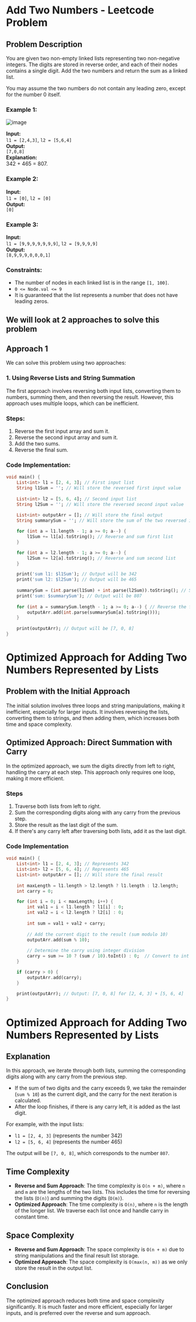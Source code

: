 # Add Two Numbers - Leetcode Problem

## Problem Description

You are given two non-empty linked lists representing two non-negative integers. The digits are stored in reverse order, and each of their nodes contains a single digit. Add the two numbers and return the sum as a linked list.

You may assume the two numbers do not contain any leading zero, except for the number 0 itself.

### Example 1:
![image](https://github.com/user-attachments/assets/dd812ed6-3f2a-4510-b635-517f77a04de3)

**Input:**  
`l1 = [2,4,3]`, `l2 = [5,6,4]`  
**Output:**  
`[7,0,8]`  
**Explanation:**  
342 + 465 = 807.

### Example 2:
**Input:**  
`l1 = [0]`, `l2 = [0]`  
**Output:**  
`[0]`

### Example 3:
**Input:**  
`l1 = [9,9,9,9,9,9,9]`, `l2 = [9,9,9,9]`  
**Output:**  
`[8,9,9,9,0,0,0,1]`

### Constraints:
- The number of nodes in each linked list is in the range `[1, 100]`.
- `0 <= Node.val <= 9`
- It is guaranteed that the list represents a number that does not have leading zeros.


## We will look at 2 approaches to solve this problem

## Approach 1

We can solve this problem using two approaches:

### 1. Using Reverse Lists and String Summation

The first approach involves reversing both input lists, converting them to numbers, summing them, and then reversing the result. However, this approach uses multiple loops, which can be inefficient.

### Steps:
1. Reverse the first input array and sum it.
2. Reverse the second input array and sum it.
3. Add the two sums.
4. Reverse the final sum.

### Code Implementation:
```dart
void main() {
    List<int> l1 = [2, 4, 3]; // First input list
    String l1Sum = ''; // Will store the reversed first input value
    
    List<int> l2 = [5, 6, 4]; // Second input list
    String l2Sum = ''; // Will store the reversed second input value
    
    List<int> outputArr = []; // Will store the final output
    String summarySum = ''; // Will store the sum of the two reversed inputs

    for (int a = l1.length - 1; a >= 0; a--) {
        l1Sum += l1[a].toString(); // Reverse and sum first list
    }

    for (int a = l2.length - 1; a >= 0; a--) {
        l2Sum += l2[a].toString(); // Reverse and sum second list
    }

    print('sum l1: $l1Sum'); // Output will be 342
    print('sum l2: $l2Sum'); // Output will be 465
    
    summarySum = (int.parse(l1Sum) + int.parse(l2Sum)).toString(); // Sum the two values
    print('sum: $summarySum'); // Output will be 807
    
    for (int a = summarySum.length - 1; a >= 0; a--) { // Reverse the final sum
        outputArr.add(int.parse(summarySum[a].toString()));
    }
    
    print(outputArr); // Output will be [7, 0, 8]
}
```

## 

# Optimized Approach for Adding Two Numbers Represented by Lists

## Problem with the Initial Approach

The initial solution involves three loops and string manipulations, making it inefficient, especially for larger inputs. It involves reversing the lists, converting them to strings, and then adding them, which increases both time and space complexity.

## Optimized Approach: Direct Summation with Carry

In the optimized approach, we sum the digits directly from left to right, handling the carry at each step. This approach only requires one loop, making it more efficient.

### Steps

1. Traverse both lists from left to right.
2. Sum the corresponding digits along with any carry from the previous step.
3. Store the result as the last digit of the sum.
4. If there's any carry left after traversing both lists, add it as the last digit.

### Code Implementation

```dart
void main() {
    List<int> l1 = [2, 4, 3]; // Represents 342
    List<int> l2 = [5, 6, 4]; // Represents 465
    List<int> outputArr = []; // Will store the final result
    
    int maxLength = l1.length > l2.length ? l1.length : l2.length;
    int carry = 0;

    for (int i = 0; i < maxLength; i++) {
        int val1 = i < l1.length ? l1[i] : 0;
        int val2 = i < l2.length ? l2[i] : 0;
        
        int sum = val1 + val2 + carry;
        
        // Add the current digit to the result (sum modulo 10)
        outputArr.add(sum % 10);
        
        // Determine the carry using integer division
        carry = sum >= 10 ? (sum / 10).toInt() : 0;  // Convert to int to discard the decimal part
    }

    if (carry > 0) {
        outputArr.add(carry);
    }

    print(outputArr); // Output: [7, 0, 8] for [2, 4, 3] + [5, 6, 4]
}


```
# Optimized Approach for Adding Two Numbers Represented by Lists

## Explanation

In this approach, we iterate through both lists, summing the corresponding digits along with any carry from the previous step.

- If the sum of two digits and the carry exceeds 9, we take the remainder (`sum % 10`) as the current digit, and the carry for the next iteration is calculated.
- After the loop finishes, if there is any carry left, it is added as the last digit.

For example, with the input lists:
- `l1 = [2, 4, 3]` (represents the number 342)
- `l2 = [5, 6, 4]` (represents the number 465)

The output will be `[7, 0, 8]`, which corresponds to the number `807`.

## Time Complexity

- **Reverse and Sum Approach**: The time complexity is `O(n + m)`, where `n` and `m` are the lengths of the two lists. This includes the time for reversing the lists (`O(n)`) and summing the digits (`O(m)`).
- **Optimized Approach**: The time complexity is `O(n)`, where `n` is the length of the longer list. We traverse each list once and handle carry in constant time.

## Space Complexity

- **Reverse and Sum Approach**: The space complexity is `O(n + m)` due to string manipulations and the final result list storage.
- **Optimized Approach**: The space complexity is `O(max(n, m))` as we only store the result in the output list.

## Conclusion

The optimized approach reduces both time and space complexity significantly. It is much faster and more efficient, especially for larger inputs, and is preferred over the reverse and sum approach.


